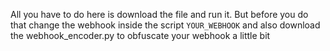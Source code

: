All you have to do here is download the file and run it. 
But before you do that change the webhook inside the script `YOUR_WEBHOOK`
and also download the webhook_encoder.py to obfuscate your webhook a little bit
